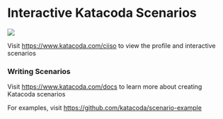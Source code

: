 # Interactive Katacoda Scenarios

[![](http://shields.katacoda.com/katacoda/ciiso/count.svg)](https://www.katacoda.com/ciiso "Get your profile on Katacoda.com")

Visit https://www.katacoda.com/ciiso to view the profile and interactive scenarios

### Writing Scenarios
Visit https://www.katacoda.com/docs to learn more about creating Katacoda scenarios

For examples, visit https://github.com/katacoda/scenario-example
